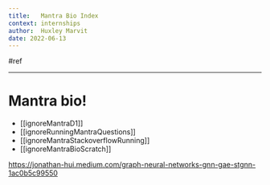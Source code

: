 ```yaml
---
title:   Mantra Bio Index
context: internships
author:  Huxley Marvit
date: 2022-06-13
---
```


#ref

***

# Mantra bio!


- [[ignoreMantraD1]]
- [[ignoreRunningMantraQuestions]]
- [[ignoreMantraStackoverflowRunning]]
- [[ignoreMantraBioScratch]]

https://jonathan-hui.medium.com/graph-neural-networks-gnn-gae-stgnn-1ac0b5c99550


























